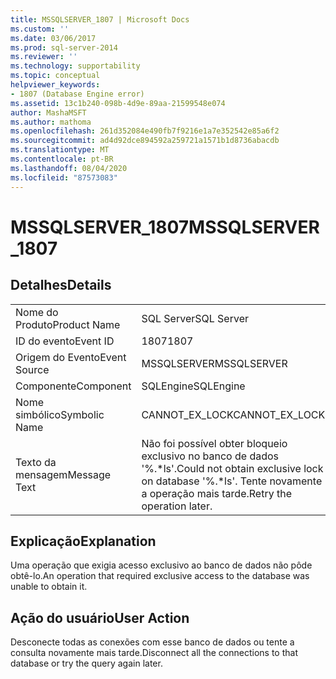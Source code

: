 ```yaml
---
title: MSSQLSERVER_1807 | Microsoft Docs
ms.custom: ''
ms.date: 03/06/2017
ms.prod: sql-server-2014
ms.reviewer: ''
ms.technology: supportability
ms.topic: conceptual
helpviewer_keywords:
- 1807 (Database Engine error)
ms.assetid: 13c1b240-098b-4d9e-89aa-21599548e074
author: MashaMSFT
ms.author: mathoma
ms.openlocfilehash: 261d352084e490fb7f9216e1a7e352542e85a6f2
ms.sourcegitcommit: ad4d92dce894592a259721a1571b1d8736abacdb
ms.translationtype: MT
ms.contentlocale: pt-BR
ms.lasthandoff: 08/04/2020
ms.locfileid: "87573083"
---
```

# <a name="mssqlserver_1807"></a><span data-ttu-id="994a5-102">MSSQLSERVER_1807</span><span class="sxs-lookup"><span data-stu-id="994a5-102">MSSQLSERVER_1807</span></span>
    
## <a name="details"></a><span data-ttu-id="994a5-103">Detalhes</span><span class="sxs-lookup"><span data-stu-id="994a5-103">Details</span></span>  
  
|||  
|-|-|  
|<span data-ttu-id="994a5-104">Nome do Produto</span><span class="sxs-lookup"><span data-stu-id="994a5-104">Product Name</span></span>|<span data-ttu-id="994a5-105">SQL Server</span><span class="sxs-lookup"><span data-stu-id="994a5-105">SQL Server</span></span>|  
|<span data-ttu-id="994a5-106">ID do evento</span><span class="sxs-lookup"><span data-stu-id="994a5-106">Event ID</span></span>|<span data-ttu-id="994a5-107">1807</span><span class="sxs-lookup"><span data-stu-id="994a5-107">1807</span></span>|  
|<span data-ttu-id="994a5-108">Origem do Evento</span><span class="sxs-lookup"><span data-stu-id="994a5-108">Event Source</span></span>|<span data-ttu-id="994a5-109">MSSQLSERVER</span><span class="sxs-lookup"><span data-stu-id="994a5-109">MSSQLSERVER</span></span>|  
|<span data-ttu-id="994a5-110">Componente</span><span class="sxs-lookup"><span data-stu-id="994a5-110">Component</span></span>|<span data-ttu-id="994a5-111">SQLEngine</span><span class="sxs-lookup"><span data-stu-id="994a5-111">SQLEngine</span></span>|  
|<span data-ttu-id="994a5-112">Nome simbólico</span><span class="sxs-lookup"><span data-stu-id="994a5-112">Symbolic Name</span></span>|<span data-ttu-id="994a5-113">CANNOT_EX_LOCK</span><span class="sxs-lookup"><span data-stu-id="994a5-113">CANNOT_EX_LOCK</span></span>|  
|<span data-ttu-id="994a5-114">Texto da mensagem</span><span class="sxs-lookup"><span data-stu-id="994a5-114">Message Text</span></span>|<span data-ttu-id="994a5-115">Não foi possível obter bloqueio exclusivo no banco de dados '%.\*ls'.</span><span class="sxs-lookup"><span data-stu-id="994a5-115">Could not obtain exclusive lock on database '%.\*ls'.</span></span> <span data-ttu-id="994a5-116">Tente novamente a operação mais tarde.</span><span class="sxs-lookup"><span data-stu-id="994a5-116">Retry the operation later.</span></span>|  
  
## <a name="explanation"></a><span data-ttu-id="994a5-117">Explicação</span><span class="sxs-lookup"><span data-stu-id="994a5-117">Explanation</span></span>  
 <span data-ttu-id="994a5-118">Uma operação que exigia acesso exclusivo ao banco de dados não pôde obtê-lo.</span><span class="sxs-lookup"><span data-stu-id="994a5-118">An operation that required exclusive access to the database was unable to obtain it.</span></span>  
  
## <a name="user-action"></a><span data-ttu-id="994a5-119">Ação do usuário</span><span class="sxs-lookup"><span data-stu-id="994a5-119">User Action</span></span>  
 <span data-ttu-id="994a5-120">Desconecte todas as conexões com esse banco de dados ou tente a consulta novamente mais tarde.</span><span class="sxs-lookup"><span data-stu-id="994a5-120">Disconnect all the connections to that database or try the query again later.</span></span>  
  
  
